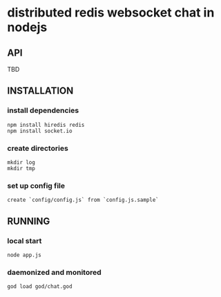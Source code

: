 distributed redis websocket chat in nodejs
===========================

## API
  TBD

## INSTALLATION

### install dependencies
    npm install hiredis redis
    npm install socket.io

### create directories
    mkdir log
    mkdir tmp

### set up config file
    create `config/config.js` from `config.js.sample`

## RUNNING

### local start
    node app.js

### daemonized and monitored
    god load god/chat.god
